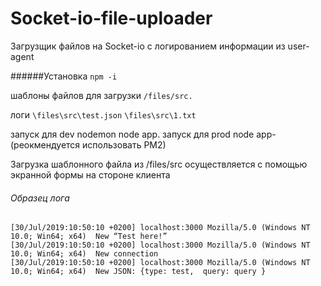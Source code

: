 # Socket-io-file-uploader
Загрузщик   файлов на Socket-io с логированием информации из user-agent

######Установка  ```npm -i ```

шаблоны файлов для загрузки
 ```/files/src. ```
 

логи 
 ```\files\src\test.json```
  ```\files\src\1.txt```

запуск для dev nodemon node app.
запуск для prod   node app- (реокмендуется использовать PM2)


Загрузка шаблонного файла из /files/src осуществляется с помощью экранной формы на стороне клиента


###### Образец лога
 ```
 [30/Jul/2019:10:50:10 +0200] localhost:3000 Mozilla/5.0 (Windows NT 10.0; Win64; x64)  New “Test here!” 
 [30/Jul/2019:10:50:10 +0200] localhost:3000 Mozilla/5.0 (Windows NT 10.0; Win64; x64)  New connection   
 [30/Jul/2019:10:50:10 +0200] localhost:3000 Mozilla/5.0 (Windows NT 10.0; Win64; x64)  New JSON: {type: test,  query: query }
 ```  

